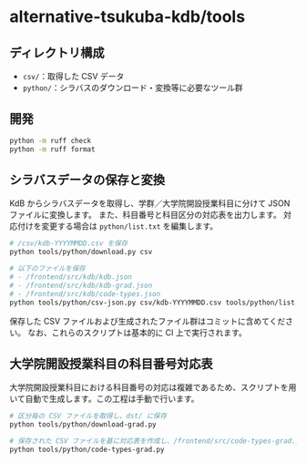 # alternative-tsukuba-kdb/tools

## ディレクトリ構成

- `csv/`：取得した CSV データ
- `python/`：シラバスのダウンロード・変換等に必要なツール群

## 開発

```bash
python -m ruff check
python -m ruff format
```

## シラバスデータの保存と変換

KdB からシラバスデータを取得し、学群／大学院開設授業科目に分けて JSON ファイルに変換します。
また、科目番号と科目区分の対応表を出力します。
対応付けを変更する場合は `python/list.txt` を編集します。

```bash
# /csv/kdb-YYYYMMDD.csv を保存
python tools/python/download.py csv

# 以下のファイルを保存
# - /frontend/src/kdb/kdb.json
# - /frontend/src/kdb/kdb-grad.json
# - /frontend/src/kdb/code-types.json
python tools/python/csv-json.py csv/kdb-YYYYMMDD.csv tools/python/list.txt frontend/src/kdb
```

保存した CSV ファイルおよび生成されたファイル群はコミットに含めてください。
なお、これらのスクリプトは基本的に CI 上で実行されます。

## 大学院開設授業科目の科目番号対応表

大学院開設授業科目における科目番号の対応は複雑であるため、スクリプトを用いて自動で生成します。この工程は手動で行います。

```bash
# 区分毎の CSV ファイルを取得し、dst/ に保存
python tools/python/download-grad.py

# 保存された CSV ファイルを基に対応表を作成し、/frontend/src/code-types-grad.json に保存
python tools/python/code-types-grad.py
```
